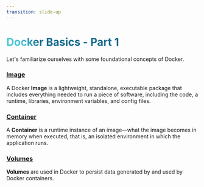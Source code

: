 ```yaml
---
transition: slide-up
---
```


# Docker Basics - Part 1

Let's familiarize ourselves with some foundational concepts of Docker.

<v-clicks>

<v-click>

### [Image](https://docs.docker.com/get-started/overview/#docker-objects)

A Docker **Image** is a lightweight, standalone, executable package that includes everything needed to run a piece of software, including the code, a runtime, libraries, environment variables, and config files.

</v-click>

<v-click>

### [Container](https://docs.docker.com/get-started/overview/#docker-objects)

A **Container** is a runtime instance of an image—what the image becomes in memory when executed, that is, an isolated environment in which the application runs.

</v-click>

<v-click>

### [Volumes](https://docs.docker.com/storage/volumes/)

**Volumes** are used in Docker to persist data generated by and used by Docker containers.

</v-click>

</v-clicks>

<style>
h1 {
  background-color: #2B90B6;
  background-image: linear-gradient(45deg, #4EC5D4 10%, #146b8c 20%);
  background-size: 100%;
  -webkit-background-clip: text;
  -moz-background-clip: text;
  -webkit-text-fill-color: transparent;
  -moz-text-fill-color: transparent;
}
</style>

